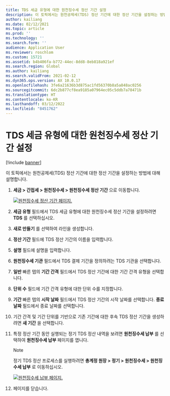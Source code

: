 ```yaml
---
title: TDS 세금 유형에 대한 원천징수세 정산 기간 설정
description: 이 토픽에서는 원천공제세(TDS) 정산 기간에 대한 정산 기간을 설정하는 방법에 대해 설명합니다.
author: kailiang
ms.date: 02/12/2021
ms.topic: article
ms.prod: ''
ms.technology: ''
ms.search.form: ''
audience: Application User
ms.reviewer: roschlom
ms.custom: 15721
ms.assetid: b4b406fa-b772-44ec-8dd8-8eb818a921ef
ms.search.region: Global
ms.author: kailiang
ms.search.validFrom: 2021-02-12
ms.dyn365.ops.version: AX 10.0.17
ms.openlocfilehash: 3fe6a21636b3d875ac1fd56370b8a5a848ac0256
ms.sourcegitcommit: 6dc2b877cf8ea9185a07964ec05c5ddb7a78471b
ms.translationtype: HT
ms.contentlocale: ko-KR
ms.lasthandoff: 03/12/2022
ms.locfileid: "8451762"
---
```

# <a name="set-up-withholding-tax-settlement-periods-for-the-tds-tax-type"></a>TDS 세금 유형에 대한 원천징수세 정산 기간 설정

[!include [banner](../includes/banner.md)]

이 토픽에서는 원천공제세(TDS) 정산 기간에 대한 정산 기간을 설정하는 방법에 대해 설명합니다.

1. **세금 \> 간접세 \> 원천징수세 \> 원천징수세 정산 기간** 으로 이동합니다.

    [![원천징수세 정산 기간 페이지.](./media/apac-ind-TDS-13.png)](./media/apac-ind-TDS-13.png)

2. **세금 유형** 필드에서 TDS 세금 유형에 대한 원천징수세 정산 기간을 설정하려면 **TDS** 를 선택하십시오.
3. **새로 만들기** 를 선택하여 라인을 생성합니다.
4. **정산 기간** 필드에 TDS 정산 기간의 이름을 입력합니다.
5. **설명** 필드에 설명을 입력합니다.
6. **원천징수세 기관** 필드에서 TDS 결제 기간을 정의하려는 TDS 기관을 선택합니다.
7. **일반** 빠른 탭의 **기간 간격** 필드에서 TDS 정산 기간에 대한 기간 간격 유형을 선택합니다.
8. **단위 수** 필드에 기간 간격 유형에 대한 단위 수를 지정합니다.
9. **기간** 빠른 탭의 **시작 날짜** 필드에서 TDS 정산 기간의 시작 날짜를 선택합니다. **종료 날짜** 필드에서 종료 날짜를 선택합니다.
10. 기간 간격 및 기간 단위를 기반으로 기존 기간에 대한 후속 TDS 정산 기간을 생성하려면 **새 기간** 을 선택합니다.
11. 특정 정산 기간 동안 실행되는 정기 TDS 정산 내역을 보려면 **원천징수세 납부** 를 선택하여 **원천징수세 납부** 페이지를 엽니다.

    > [!NOTE]
    > 정기 TDS 정산 프로세스를 실행하려면 **총계정 원장 \> 정기 \> 원천징수세 \> 원천징수세 납부** 로 이동하십시오.

    [![원천징수세 납부 페이지.](./media/apac-ind-TDS-15.png)](./media/apac-ind-TDS-15.png)

12. 페이지를 닫습니다.
